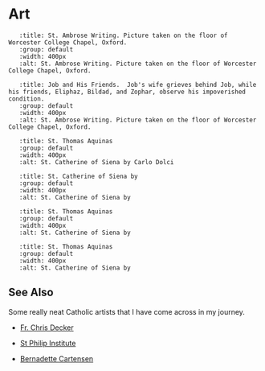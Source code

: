 # Art

```{thumbnail} _static/6470449735_7f3826afa8_o.jpg
   :title: St. Ambrose Writing. Picture taken on the floor of Worcester College Chapel, Oxford.
   :group: default
   :width: 400px
   :alt: St. Ambrose Writing. Picture taken on the floor of Worcester College Chapel, Oxford.
```

```{thumbnail} _static/Job_and_his_friends.jpg
   :title: Job and His Friends.  Job's wife grieves behind Job, while his friends, Eliphaz, Bildad, and Zophar, observe his impoverished condition. 
   :group: default
   :width: 400px
   :alt: St. Ambrose Writing. Picture taken on the floor of Worcester College Chapel, Oxford.
```

```{thumbnail} _static/16200025290_67db962668_o.jpg
   :title: St. Thomas Aquinas
   :group: default
   :width: 400px
   :alt: St. Catherine of Siena by Carlo Dolci
```
```{thumbnail} _static/Franceschini,_Baldassare_-_St_Catherine_of_Siena_-_Google_Art_Project.jpg
   :title: St. Catherine of Siena by 
   :group: default
   :width: 400px
   :alt: St. Catherine of Siena by
```
```{thumbnail} _static/Apotheosis-altarpiece-St-Thomas-Aquinas-Francesco-Traini.jpg
   :title: St. Thomas Aquinas
   :group: default
   :width: 400px
   :alt: St. Catherine of Siena by
```

```{thumbnail} _static/Francisco_de_Zurbarán_001.jpg
   :title: St. Thomas Aquinas
   :group: default
   :width: 400px
   :alt: St. Catherine of Siena by
```

## See Also

Some really neat Catholic artists that I have come across in my journey.

* [Fr. Chris Decker](https://www.fatherchrisdecker.com/artwork)

* [St Philip Institute](https://stphilipinstitute.org/sacred-art/)

* [Bernadette Cartensen](http://www.bernadettecarstensen.com/)
